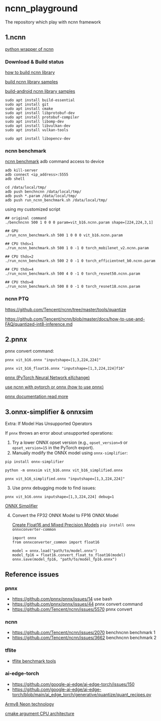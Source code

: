 # ncnn_playground

The repository which play with ncnn framework

## 1.ncnn

[python wrapper of ncnn](https://github.com/Tencent/ncnn/tree/master/python)

### Download & Build status

[how to build ncnn library](https://github.com/Tencent/ncnn/wiki/how-to-build)

[build ncnn library samples](https://github.com/Tencent/ncnn/blob/master/build.sh)

[build-android ncnn library samples](https://github.com/Tencent/ncnn/blob/master/build-android.cmd)

```commandline
sudo apt install build-essential 
sudo apt install git 
sudo apt install cmake 
sudo apt install libprotobuf-dev 
sudo apt install protobuf-compiler 
sudo apt install libomp-dev 
sudo apt install libvulkan-dev 
sudo apt install vulkan-tools 

sudo apt install libopencv-dev
```

### ncnn benchmark

[ncnn benchmark](https://github.com/Tencent/ncnn/tree/master/benchmark)
adb command access to device
```
adb kill-server
adb connect <ip_address>:5555
adb shell 

cd /data/local/tmp/ 
adb push benchncnn /data/local/tmp/
adb push *.param /data/local/tmp/
adb push run_ncnn_benchmark.sh /data/local/tmp/
```

using my customized script
```
## original command
./benchncnn 500 1 0 0 0 param=vit_b16.ncnn.param shape=[224,224,3,1]

## GPU
./run_ncnn_benchmark.sh 500 1 0 0 0 vit_b16.ncnn.param   

## CPU thds=1
./run_ncnn_benchmark.sh 500 1 0 -1 0 torch_mobilenet_v2.ncnn.param                                                                                                              

## CPU thds=2
./run_ncnn_benchmark.sh 500 2 0 -1 0 torch_efficientnet_b0.ncnn.param  

## CPU thds=4
./run_ncnn_benchmark.sh 500 4 0 -1 0 torch_resnet50.ncnn.param                                                                                                                  

## CPU thds=8
./run_ncnn_benchmark.sh 500 8 0 -1 0 torch_resnet18.ncnn.param         
```

### ncnn PTQ

https://github.com/Tencent/ncnn/tree/master/tools/quantize

https://github.com/Tencent/ncnn/blob/master/docs/how-to-use-and-FAQ/quantized-int8-inference.md

## 2.pnnx

pnnx convert command: 
```
pnnx vit_b16.onnx "inputshape=[1,3,224,224]"

pnnx vit_b16_float16.onnx "inputshape=[1,3,224,224]f16"
```

[pnnx (PyTorch Neural Network eXchange)](https://github.com/pnnx/pnnx)

[use ncnn with pytorch or onnx (how to use pnnx)](https://github.com/Tencent/ncnn/wiki/use-ncnn-with-pytorch-or-onnx#how-to-use-pnnx)

[pnnx documentation read more](https://github.com/Tencent/ncnn/tree/master/tools/pnnx)

## 3.onnx-simplifier & onnxsim

Extra: If Model Has Unsupported Operators

If `pnnx` throws an error about unsupported operations:

1. Try a lower ONNX opset version (e.g., `opset_version=9` or `opset_version=15` in the PyTorch export).
2. Manually modify the ONNX model using `onnx-simplifier`:
```
pip install onnx-simplifier

python -m onnxsim vit_b16.onnx vit_b16_simplified.onnx 

pnnx vit_b16_simplified.onnx "inputshape=[1,3,224,224]"
```
3. Use pnnx debugging mode to find issues:
```
pnnx vit_b16.onnx inputshape=[1,3,224,224] debug=1
```

[ONNX Simplifier](https://github.com/daquexian/onnx-simplifier)

4. Convert the FP32 ONNX Model to FP16 ONNX Model

    [Create Float16 and Mixed Precision Models](https://onnxruntime.ai/docs/performance/model-optimizations/float16.html) `pip install onnx onnxconverter-common`
    ```
    import onnx
    from onnxconverter_common import float16
    
    model = onnx.load("path/to/model.onnx")
    model_fp16 = float16.convert_float_to_float16(model)
    onnx.save(model_fp16, "path/to/model_fp16.onnx")
    
    ```

## Reference issues

### pnnx

- https://github.com/pnnx/pnnx/issues/14 use bash
- https://github.com/pnnx/pnnx/issues/44 pnnx convert command
- https://github.com/Tencent/ncnn/issues/5570 pnnx convert

### ncnn

- https://github.com/Tencent/ncnn/issues/2070 benchncnn benchmark 1
- https://github.com/Tencent/ncnn/issues/3662 benchncnn benchmark 2

### tflite

- [tflite benchmark tools](https://ai.google.dev/edge/litert/models/measurement)

### ai-edge-torch
- https://github.com/google-ai-edge/ai-edge-torch/issues/150
- https://github.com/google-ai-edge/ai-edge-torch/blob/main/ai_edge_torch/generative/quantize/quant_recipes.py

[Armv8 Neon technology](https://developer.arm.com/documentation/102474/0100/Fundamentals-of-Armv8-Neon-technology)

[cmake argument CPU architecture](https://github.com/Tencent/ncnn/blob/23890900c2a92a0932eba629d3c0bdbbc20808de/CMakeLists.txt#L267)